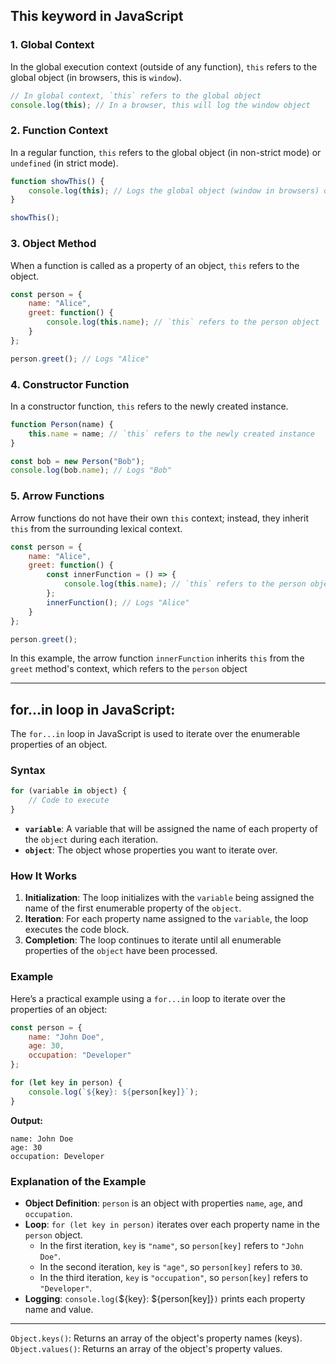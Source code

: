 ## This keyword in JavaScript
### 1. **Global Context**
In the global execution context (outside of any function), `this` refers to the global object (in browsers, this is `window`).

```javascript
// In global context, `this` refers to the global object
console.log(this); // In a browser, this will log the window object
```

### 2. **Function Context**
In a regular function, `this` refers to the global object (in non-strict mode) or `undefined` (in strict mode).

```javascript
function showThis() {
    console.log(this); // Logs the global object (window in browsers) or undefined in strict mode
}

showThis();
```

### 3. **Object Method**
When a function is called as a property of an object, `this` refers to the object.

```javascript
const person = {
    name: "Alice",
    greet: function() {
        console.log(this.name); // `this` refers to the person object
    }
};

person.greet(); // Logs "Alice"
```

### 4. **Constructor Function**
In a constructor function, `this` refers to the newly created instance.

```javascript
function Person(name) {
    this.name = name; // `this` refers to the newly created instance
}

const bob = new Person("Bob");
console.log(bob.name); // Logs "Bob"
```

### 5. **Arrow Functions**
Arrow functions do not have their own `this` context; instead, they inherit `this` from the surrounding lexical context.

```javascript
const person = {
    name: "Alice",
    greet: function() {
        const innerFunction = () => {
            console.log(this.name); // `this` refers to the person object
        };
        innerFunction(); // Logs "Alice"
    }
};

person.greet();
```

In this example, the arrow function `innerFunction` inherits `this` from the `greet` method's context, which refers to the `person` object

---


## for...in loop in JavaScript:

The `for...in` loop in JavaScript is used to iterate over the enumerable properties of an object.

### Syntax

```javascript
for (variable in object) {
    // Code to execute
}
```

- **`variable`**: A variable that will be assigned the name of each property of the `object` during each iteration.
- **`object`**: The object whose properties you want to iterate over.

### How It Works

1. **Initialization**: The loop initializes with the `variable` being assigned the name of the first enumerable property of the `object`.
2. **Iteration**: For each property name assigned to the `variable`, the loop executes the code block.
3. **Completion**: The loop continues to iterate until all enumerable properties of the `object` have been processed.

### Example

Here’s a practical example using a `for...in` loop to iterate over the properties of an object:

```javascript
const person = {
    name: "John Doe",
    age: 30,
    occupation: "Developer"
};

for (let key in person) {
    console.log(`${key}: ${person[key]}`);
}
```

**Output:**

```
name: John Doe
age: 30
occupation: Developer
```

### Explanation of the Example

- **Object Definition**: `person` is an object with properties `name`, `age`, and `occupation`.
- **Loop**: `for (let key in person)` iterates over each property name in the `person` object.
  - In the first iteration, `key` is `"name"`, so `person[key]` refers to `"John Doe"`.
  - In the second iteration, `key` is `"age"`, so `person[key]` refers to `30`.
  - In the third iteration, `key` is `"occupation"`, so `person[key]` refers to `"Developer"`.
- **Logging**: `console.log(`${key}: ${person[key]}`)` prints each property name and value.

---

`Object.keys()`: Returns an array of the object's property names (keys).
`Object.values()`: Returns an array of the object's property values.
